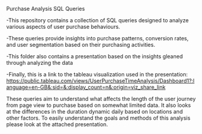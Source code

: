 Purchase Analysis SQL Queries

-This repository contains a collection of SQL queries designed to analyze various aspects of user purchase behaviours.

-These queries provide insights into purchase patterns, conversion rates, and user segmentation based on their purchasing activities.

-This folder also contains a presentation based on the insights gleaned through analyzing the data

-Finally, this is a link to the tableau visualization used in the presentation: 
https://public.tableau.com/views/UserPurchaseTimeAnalysis/Dashboard1?:language=en-GB&:sid=&:display_count=n&:origin=viz_share_link

These queries aim to understand what affects the length of the user journey from page view to purchase based on somewhat limited data.
It also looks at the differences in the duration dynamic daily based on locations and other factors. To easily understand the goals and
methods of this analysis please look at the attached presentation.
